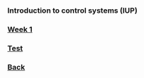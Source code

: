 ### Introduction to control systems (IUP)

### [Week 1](dsp/lqrg.rar)

### [Test](lqrg.rar)

### [Back](https://yurideka.github.io/index)
